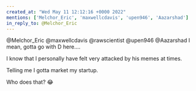 ```yaml
---
created_at: "Wed May 11 12:12:16 +0000 2022"
mentions: ['Melchor_Eric', 'maxwellcdavis', 'upen946', 'Aazarshad']
in_reply_to: @Melchor_Eric
---
```


@Melchor_Eric @maxwellcdavis @rawscientist @upen946 @Aazarshad I mean, gotta go with D here....

I know that I personally have felt very attacked by his memes at times.

Telling me I gotta market my startup. 

Who does that? 😂